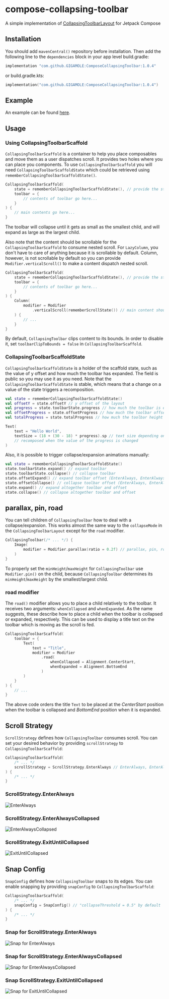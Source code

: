 # compose-collapsing-toolbar
A simple implementation of [CollapsingToolbarLayout](https://developer.android.com/reference/com/google/android/material/appbar/CollapsingToolbarLayout) for Jetpack Compose

## Installation
You should add `mavenCentral()` repository before installation. Then add the following line to the `dependencies` block in your app level build.gradle:

```gradle
implementation "com.github.GIGAMOLE:ComposeCollapsingToolbar:1.0.4"
```
or build.gradle.kts:
```kotlin
implementation("com.github.GIGAMOLE:ComposeCollapsingToolbar:1.0.4")
```

## Example
An example can be found [here](app/src/main).

## Usage
### Using CollapsingToolbarScaffold
`CollapsingToolbarScaffold` is a container to help you place composables and move them as a user dispatches scroll. It provides two holes where you can place you components.
To use `CollapsingToolbarScaffold` you will need `CollapsingToolbarScaffoldState` which could be retrieved using `rememberCollapsingToolbarScaffoldState()`.
```kotlin
CollapsingToolbarScaffold(
    state = rememberCollapsingToolbarScaffoldState(), // provide the state of the scaffold
    toolbar = {
        // contents of toolbar go here...
    }
) {
    // main contents go here...
}
```

The toolbar will collapse until it gets as small as the smallest child, and will expand as large as the largest child.

Also note that the content should be scrollable for the `CollapsingToolbarScaffold` to consume nested scroll. For `LazyColumn`, you don't have to care of anything because it is scrollable by default. Column, however, is not scrollable by default so you can provide `Modifier.verticalScroll()` to make a content dispatch nested scroll.

```kotlin
CollapsingToolbarScaffold(
    state = rememberCollapsingToolbarScaffoldState(), // provide the state of the scaffold
    toolbar = {
        // contents of toolbar go here...
    }
) {
    Column(
        modifier = Modifier
            .verticalScroll(rememberScrollState()) // main content should be scrollable for CollapsingToolbarScaffold to consume nested scroll
    ) {
        // ...
    }
}
```

By default, `CollapsingToolbar` clips content to its bounds. In order to disable it, set `toolbarClipToBounds = false` in `CollapsingToolbarScaffold`.

### CollapsingToolbarScaffoldState
`CollapsingToolbarScaffoldState` is a holder of the scaffold state, such as the value of y offset and how much the toolbar has expanded. The field is public so you may use it as you need.
Note that the `CollapsingToolbarScaffoldState` is stable, which means that a change on a value of the state triggers a recomposition.
```kotlin
val state = rememberCollapsingToolbarScaffoldState()
val offsetY = state.offsetY // y offset of the layout
val progress = state.toolbarState.progress // how much the toolbar is expanded (0: collapsed, 1: expanded)
val offsetProgress = state.offsetProgress // how much the toolbar offset (EnterAlways, EnterAlwaysCollapsed) is expanded (0: collapsed, 1: expanded)
val totalProgress = state.totalProgress // how much the toolbar height and offset is expanded (0: collapsed, 1: expanded)

Text(
    text = "Hello World",
    textSize = (18 + (30 - 18) * progress).sp // text size depending on the progress
    // recomposed when the value of the progress is changed
)
```

Also, it is possible to trigger collapse/expansion animations manually:
```kotlin
val state = rememberCollapsingToolbarScaffoldState()
state.toolbarState.expand() // expand toolbar
state.toolbarState.collapse() // collapse toolbar
state.offsetExpand() // expand toolbar offset (EnterAlways, EnterAlwaysCollapsed)
state.offsetCollapse() // collapse toolbar offset (EnterAlways, EnterAlwaysCollapsed)
state.expand() // expand altogether toolbar and offset
state.collapse() // collapse altogether toolbar and offset
```

## parallax, pin, road
You can tell children of `CollapsingToolbar` how to deal with a collapse/expansion. This works almost the same way to the `collapseMode` in the `CollapsingToolbarLayout` except for the `road` modifier.

```kotlin
CollapsingToolbar(/* ... */) {
    Image(
        modifier = Modifier.parallax(ratio = 0.2f) // parallax, pin, road are available
    )
}
```

To properly set the `minHeight`/`maxHeight` for `CollapsingToolbar` use `Modifier.pin()` on the child, because `CollapsingToolbar` determines its `minHeight`/`maxHeight` by the smallest/largest child.

### road modifier
The `road()` modifier allows you to place a child relatively to the toolbar. It receives two arguments: `whenCollapsed` and `whenExpanded`. As the name suggests, these describe how to place a child when the toolbar is collapsed or expanded, respectively.
This can be used to display a title text on the toolbar which is moving as the scroll is fed.
```kotlin
CollapsingToolbarScaffold(
    toolbar = {
	    Text(
            text = "Title",
            modifier = Modifier
                .road(
                    whenCollapsed = Alignment.CenterStart,
                    whenExpanded = Alignment.BottomEnd
                )
        )
    }
) {
    // ...
}
```
The above code orders the title `Text` to be placed at the _CenterStart_ position when the toolbar is collapsed and _BottomEnd_ position when it is expanded. 


## Scroll Strategy
`ScrollStrategy` defines how `CollapsingToolbar` consumes scroll. You can set your desired behavior by providing `scrollStrategy` to `CollapsingToolbarScaffold`:

```kotlin
CollapsingToolbarScaffold(
    /* ... */
    scrollStrategy = ScrollStrategy.EnterAlways // EnterAlways, EnterAlwaysCollapsed, ExitUntilCollapsed are available
) {
    /* ... */
}
```


### ScrollStrategy.EnterAlways
![EnterAlways](img/enter-always.gif)

### ScrollStrategy.EnterAlwaysCollapsed
![EnterAlwaysCollapsed](img/enter-always-collapsed.gif)

### ScrollStrategy.ExitUntilCollapsed
![ExitUntilCollapsed](img/exit-until-collapsed.gif)

## Snap Config
`SnapConfig` defines how `CollapsingToolbar` snaps to its edges. You can enable snapping by providing `snapConfig` to `CollapsingToolbarScaffold`:

```kotlin
CollapsingToolbarScaffold(
    /* ... */
    snapConfig = SnapConfig() // "collapseThreshold = 0.5" by default
) {
    /* ... */
}
```

### Snap for ScrollStrategy.EnterAlways
![Snap for EnterAlways](img/snap-enter-always.gif)

### Snap for ScrollStrategy.EnterAlwaysCollapsed
![Snap for EnterAlwaysCollapsed](img/snap-enter-always-collapsed.gif)

### Snap ScrollStrategy.ExitUntilCollapsed
![Snap for ExitUntilCollapsed](img/snap-exit-until-collapsed.gif)


